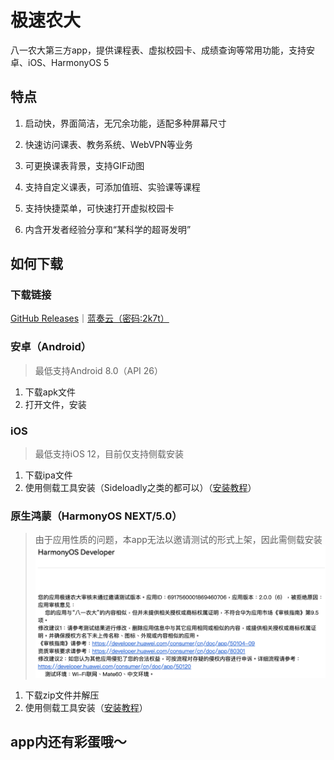 # 极速农大
八一农大第三方app，提供课程表、虚拟校园卡、成绩查询等常用功能，支持安卓、iOS、HarmonyOS 5

## 特点
1. 启动快，界面简洁，无冗余功能，适配多种屏幕尺寸

2. 快速访问课表、教务系统、WebVPN等业务

3. 可更换课表背景，支持GIF动图

4. 支持自定义课表，可添加值班、实验课等课程

5. 支持快捷菜单，可快速打开虚拟校园卡

6. 内含开发者经验分享和“某科学的超哥发明”

## 如何下载
### 下载链接
[GitHub Releases](https://github.com/Longhorn3683/byau_lite/releases/latest)｜[蓝奏云（密码:2k7t）](https://longhorn3683.lanzoue.com/b0xw8cgah)

### 安卓（Android）
> 最低支持Android 8.0（API 26）

1. 下载apk文件
2. 打开文件，安装

### iOS
> 最低支持iOS 12，目前仅支持侧载安装

1. 下载ipa文件
2. 使用侧载工具安装（Sideloadly之类的都可以）（[安装教程](https://longhorn3683.github.io/2025/03/14/iOS%E5%AE%89%E8%A3%85%E6%9C%AA%E7%AD%BE%E5%90%8Dipa%E5%BA%94%E7%94%A8/)）

### 原生鸿蒙（HarmonyOS NEXT/5.0）
> 由于应用性质的问题，本app无法以邀请测试的形式上架，因此需侧载安装![](https://raw.githubusercontent.com/Longhorn3683/byau_lite/refs/heads/main/appgallery.png)

1. 下载zip文件并解压
2. 使用侧载工具安装（[安装教程](https://xiaoyi.vc/harmonyos-next-auto-installer.html)）

## app内还有彩蛋哦～